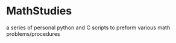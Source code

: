 # MathStudies
a series of personal python and C scripts to preform various math problems/procedures
